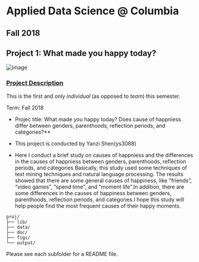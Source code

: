 # Applied Data Science @ Columbia
## Fall 2018
## Project 1: What made you happy today?

![image](figs/title.jpeg)

### [Project Description](doc/)
This is the first and only *individual* (as opposed to *team*) this semester. 

Term: Fall 2018

+ Projec title: What made you happy today? Does cause of happniess differ between genders, parenthoods, reflection periods, and categories?**
+ This project is conducted by Yanzi Shen(ys3088)

+ Here I conduct a brief study on causes of happniess and the differences in the causes of happniess between genders, parenthoods, reflection periods, and categories Basically, this study used some techniques of text mining techniques and natural language processing. The results showed that there are some general causes of happiness, like "friends”, “video games”, “spend time", and "moment life".In addition, there are some differences in the causes of happiness between genders, parenthoods, reflection periods, and categories.I hope this study will help people find the most frequent causes of their happy moments. 
```
proj/
├── lib/
├── data/
├── doc/
├── figs/
└── output/
```

Please see each subfolder for a README file.
